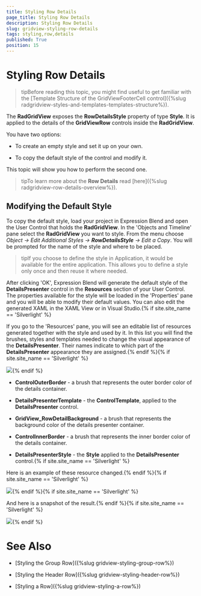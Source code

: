 ```yaml
---
title: Styling Row Details
page_title: Styling Row Details
description: Styling Row Details
slug: gridview-styling-row-details
tags: styling,row,details
published: True
position: 15
---
```


# Styling Row Details



>tipBefore reading this topic, you might find useful to get familiar with the [Template Structure of the GridViewFooterCell control]({%slug radgridview-styles-and-templates-templates-structure%}).

The __RadGridView__ exposes the __RowDetailsStyle__ property of type __Style__. It is applied to the details of the __GridViewRow__ controls inside the __RadGridView__.

You have two options:

* To create an empty style and set it up on your own.

* To copy the default style of the control and modify it.

This topic will show you how to perform the second one.

>tipTo learn more about the __Row Details__ read [here]({%slug radgridview-row-details-overview%}).

## Modifying the Default Style

To copy the default style, load your project in Expression Blend and open the User Control that holds the __RadGridView__. In the 'Objects and Timeline' pane select the __RadGridView__ you want to style. From the menu choose *Object -> Edit Additional Styles -> __RowDetailsStyle__ -> Edit a Copy*. You will be prompted for the name of the style and where to be placed.

>tipIf you choose to define the style in Application, it would be available for the entire application. This allows you to define a style only once and then reuse it where needed.

After clicking 'OK', Expression Blend will generate the default style of the __DetailsPresenter__ control in the __Resources__ section of your User Control. The properties available for the style will be loaded in the 'Properties' pane and you will be able to modify their default values. You can also edit the generated XAML in the XAML View or in Visual Studio.{% if site.site_name == 'Silverlight' %}

If you go to the 'Resources' pane, you will see an editable list of resources generated together with the style and used by it. In this list you will find the brushes, styles and templates needed to change the visual appearance of the __DetailsPresenter__. Their names indicate to which part of the __DetailsPresenter__ appearance they are assigned.{% endif %}{% if site.site_name == 'Silverlight' %}

![](images/RadGridView_Styles_and_Templates_Styling_GridViewRowDetails_01.png){% endif %}

* __ControlOuterBorder__ -  a brush that represents the outer border color of the details container.

* __DetailsPresenterTemplate__ - the __ControlTemplate__, applied to the __DetailsPresenter__ control.

* __GridView_RowDetailBackground__ - a brush that represents the background color of the details presenter container.

* __ControlInnerBorder__ - a brush that represents the inner border color of the details container.

* __DetailsPresenterStyle__ - the __Style__ applied to the __DetailsPresenter__ control.{% if site.site_name == 'Silverlight' %}

Here is an example of these resource changed.{% endif %}{% if site.site_name == 'Silverlight' %}

![](images/RadGridView_Styles_and_Templates_Styling_GridViewRowDetails_02.png){% endif %}{% if site.site_name == 'Silverlight' %}

And here is a snapshot of the result.{% endif %}{% if site.site_name == 'Silverlight' %}

![](images/RadGridView_Styles_and_Templates_Styling_GridViewRowDetails_03.png){% endif %}

# See Also

 * [Styling the Group Row]({%slug gridview-styling-group-row%})

 * [Styling the Header Row]({%slug gridview-styling-header-row%})

 * [Styling a Row]({%slug gridview-styling-a-row%})
